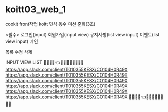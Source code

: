 # koitt03_web_1
cookit front작업
koitt 민석 동수 미선 준희(3조)

<필수>
로그인(input)
회원가입(input view)
공지사항(list view input)
이벤트(list view input)
메인

목록 수정 삭제


INPUT VIEW LIST
🤳👮‍♀️👶👈🤧💪🧛‍♂️😻😬🤯😳
https://app.slack.com/client/T010355KESX/C0104H0R49X
https://app.slack.com/client/T010355KESX/C0104H0R49X
https://app.slack.com/client/T010355KESX/C0104H0R49X
https://app.slack.com/client/T010355KESX/C0104H0R49X
https://app.slack.com/client/T010355KESX/C0104H0R49X
https://app.slack.com/client/T010355KESX/C0104H0R49X
🤳👮‍♀️👶👈🤧💪🧛‍♂️😻😬🤯😳
